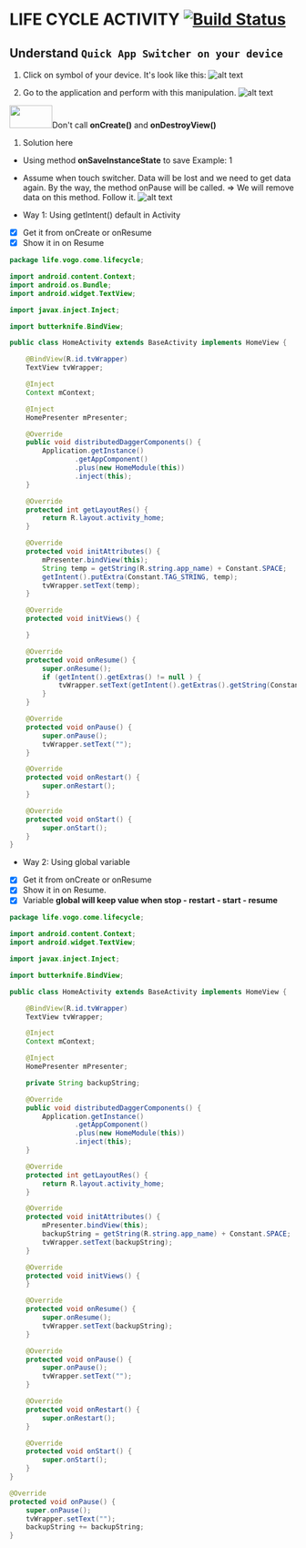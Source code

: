 # LIFE CYCLE ACTIVITY [![Build Status](https://travis-ci.org/nomensa/jquery.hide-show.svg)](https://travis-ci.org/nomensa/jquery.hide-show.svg?branch=master)
  
## Understand `Quick App Switcher on your device`
1. Click on symbol of your device. It's look like this:
![alt text](https://github.com/danisluis6/Life-Cycle-Activity/blob/master/img/2.png)

2. Go to the application and perform with this manipulation.
![alt text](https://github.com/danisluis6/Life-Cycle-Activity/blob/master/img/1.gif)

<img src = "https://github.com/danisluis6/RxJava-Introduction/blob/level_research_reactive/Deeply/x.png" width="75px" height="40px"/>Don't call <b>onCreate()</b> and <b>onDestroyView()</b>

1. Solution here
- Using method <b>onSaveInstanceState</b> to save 
Example: 1
- Assume when touch switcher. Data will be lost and we need to get data again. By the way, the method onPause will be called.
=> We will remove data on this method.
Follow it.
![alt text](https://github.com/danisluis6/Life-Cycle-Activity/blob/master/img/3.gif)

- Way 1: Using getIntent() default in Activity
- [x] Get it from onCreate or onResume
- [x] Show it in on Resume
```java
package life.vogo.come.lifecycle;

import android.content.Context;
import android.os.Bundle;
import android.widget.TextView;

import javax.inject.Inject;

import butterknife.BindView;

public class HomeActivity extends BaseActivity implements HomeView {

    @BindView(R.id.tvWrapper)
    TextView tvWrapper;

    @Inject
    Context mContext;

    @Inject
    HomePresenter mPresenter;

    @Override
    public void distributedDaggerComponents() {
        Application.getInstance()
                .getAppComponent()
                .plus(new HomeModule(this))
                .inject(this);
    }

    @Override
    protected int getLayoutRes() {
        return R.layout.activity_home;
    }

    @Override
    protected void initAttributes() {
        mPresenter.bindView(this);
        String temp = getString(R.string.app_name) + Constant.SPACE;
        getIntent().putExtra(Constant.TAG_STRING, temp);
        tvWrapper.setText(temp);
    }

    @Override
    protected void initViews() {

    }

    @Override
    protected void onResume() {
        super.onResume();
        if (getIntent().getExtras() != null ) {
            tvWrapper.setText(getIntent().getExtras().getString(Constant.TAG_STRING));
        }
    }

    @Override
    protected void onPause() {
        super.onPause();
        tvWrapper.setText("");
    }

    @Override
    protected void onRestart() {
        super.onRestart();
    }

    @Override
    protected void onStart() {
        super.onStart();
    }
}

```
- Way 2: Using global variable
- [x] Get it from onCreate or onResume
- [x] Show it in on Resume. 
- [x] Variable **global will keep value when stop - restart - start - resume**

```java
package life.vogo.come.lifecycle;

import android.content.Context;
import android.widget.TextView;

import javax.inject.Inject;

import butterknife.BindView;

public class HomeActivity extends BaseActivity implements HomeView {

    @BindView(R.id.tvWrapper)
    TextView tvWrapper;

    @Inject
    Context mContext;

    @Inject
    HomePresenter mPresenter;

    private String backupString;

    @Override
    public void distributedDaggerComponents() {
        Application.getInstance()
                .getAppComponent()
                .plus(new HomeModule(this))
                .inject(this);
    }

    @Override
    protected int getLayoutRes() {
        return R.layout.activity_home;
    }

    @Override
    protected void initAttributes() {
        mPresenter.bindView(this);
        backupString = getString(R.string.app_name) + Constant.SPACE;
        tvWrapper.setText(backupString);
    }

    @Override
    protected void initViews() {
    }

    @Override
    protected void onResume() {
        super.onResume();
        tvWrapper.setText(backupString);
    }

    @Override
    protected void onPause() {
        super.onPause();
        tvWrapper.setText("");
    }

    @Override
    protected void onRestart() {
        super.onRestart();
    }

    @Override
    protected void onStart() {
        super.onStart();
    }
}
```

```java
@Override
protected void onPause() {
    super.onPause();
    tvWrapper.setText("");
    backupString += backupString;
}
```

